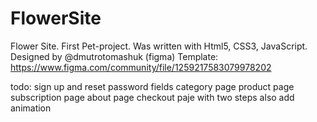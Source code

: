 # FlowerSite
Flower Site. First Pet-project.
Was written with Html5, CSS3, JavaScript. 
Designed by @dmutrotomashuk (figma) 
Template: https://www.figma.com/community/file/1259217583079978202

todo: 
sign up and reset password fields 
category page
product page
subscription page 
about page
checkout paje with two steps 
also add  animation
